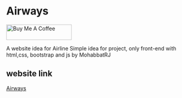 # Airways
<a href="https://www.buymeacoffee.com/mohabbatrj" target="_blank"><img src="https://cdn.buymeacoffee.com/buttons/default-orange.png" alt="Buy Me A Coffee" height="41" width="174"></a>

A website idea for Airline Simple idea for project, only front-end with html,css, bootstrap and js by MohabbatRJ
## website link
<a href="https://mohabbatrj.github.io/Airways" target="_blank">Airways</a> 
